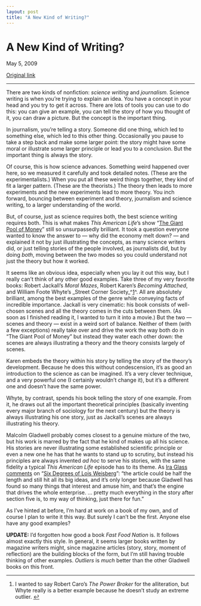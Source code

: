 ```yaml
---
layout: post
title: "A New Kind of Writing?"
---
```

A New Kind of Writing?
======================

May 5, 2009

[Original link](http://www.aaronsw.com/weblog/nkw)

* * * * *

There are two kinds of nonfiction: *science writing* and *journalism*.
Science writing is when you’re trying to explain an idea. You have a
concept in your head and you try to get it across. There are lots of
tools you can use to do this: you can give an example, you can tell the
story of how you thought of it, you can draw a picture. But the concept
is the important thing.

In journalism, you’re telling a story. Someone did one thing, which led
to something else, which led to this other thing. Occasionally you pause
to take a step back and make some larger point: the story might have
some moral or illustrate some larger principle or lead you to a
conclusion. But the important thing is always the story.

Of course, this is how science advances. Something weird happened over
here, so we measured it carefully and took detailed notes. (These are
the experimentalists.) When you put all these weird things together,
they kind of fit a larger pattern. (These are the theorists.) The theory
then leads to more experiments and the new experiments lead to more
theory. You inch forward, bouncing between experiment and theory,
journalism and science writing, to a larger understanding of the world.

But, of course, just as science requires both, the best science writing
requires both. This is what makes *This American Life*’s show “[The
Giant Pool of
Money](http://www.thislife.org/Radio_Episode.aspx?episode=355)” still so
unsurpassedly brilliant. It took a question everyone wanted to know the
answer to — why did the economy melt down? — and explained it not by
just illustrating the concepts, as many science writers did, or just
telling stories of the people involved, as journalists did, but by doing
*both*, moving between the two modes so you could understand not just
the theory but how it worked.

It seems like an obvious idea, especially when you lay it out this way,
but I really can’t think of any other good examples. Take three of my
very favorite books: Robert Jackall’s *Moral Mazes*, Robert Karen’s
*Becoming Attached*, and William Foote Whyte’s \_Street Corner
Society\_^[1](#fn:fn1)^. All are absolutely brilliant, among the best
examples of the genre while conveying facts of incredible importance.
Jackall is very cinematic: his book consists of well-chosen scenes and
all the theory comes in the cuts between them. (As soon as I finished
reading it, I wanted to turn it into a movie.) But the two — scenes and
theory — exist in a weird sort of balance. Neither of them (with a few
exceptions) really take over and drive the work the way both do in “The
Giant Pool of Money” but instead they water each other down: the scenes
are always illustrating a theory and the theory consists largely of
scenes.

Karen embeds the theory within his story by telling the story of the
theory’s development. Because he does this without condescension, it’s
as good an introduction to the science as can be imagined. It’s a very
clever technique, and a very powerful one (I certainly wouldn’t change
it), but it’s a different one and doesn’t have the same power.

Whyte, by contrast, spends his book telling the story of one example.
From it, he draws out all the important theoretical principles
(basically inventing every major branch of sociology for the next
century) but the theory is always illustrating his one story, just as
Jackall’s scenes are always illustrating his theory.

Malcolm Gladwell probably comes closest to a genuine mixture of the two,
but his work is marred by the fact that he kind of makes up all his
science. His stories are never illustrating some established scientific
principle or even a new one he has that he wants to stand up to
scrutiny, but instead his principles are always invented *ad hoc* to
serve his stories, with the same fidelity a typical *This American Life*
episode has to its theme. As [Ira Glass
comments](http://us.penguingroup.com/nf/Book/BookDisplay/0,,9781594482670,00.html?sym=EXC)
on “[Six Degrees of Lois
Weisberg](http://www.gladwell.com/1999/1999_01_11_a_weisberg.htm)”: “the
article could be half the length and still hit all its big ideas, and
it’s only longer because Gladwell has found so many things that interest
and amuse him, and that’s the engine that drives the whole enterprise. …
pretty much everything in the story after section five is, to my way of
thinking, just there for fun.”

As I’ve hinted at before, I’m hard at work on a book of my own, and of
course I plan to write it this way. But surely I can’t be the first.
Anyone else have any good examples?

**UPDATE:** I’d forgotten how good a book *Fast Food Nation* is. It
follows almost exactly this style. In general, it seems larger books
written by magazine writers might, since magazine articles (story,
story, moment of reflection) are the building blocks of the form, but
I’m still having trouble thinking of other examples. *Outliers* is
*much* better than the other Gladwell books on this front.

* * * * *

1.  I wanted to say Robert Caro’s *The Power Broker* for the
    alliteration, but Whyte really is a better example because he
    doesn’t study an extreme outlier. [↩](#fnref:fn1)



